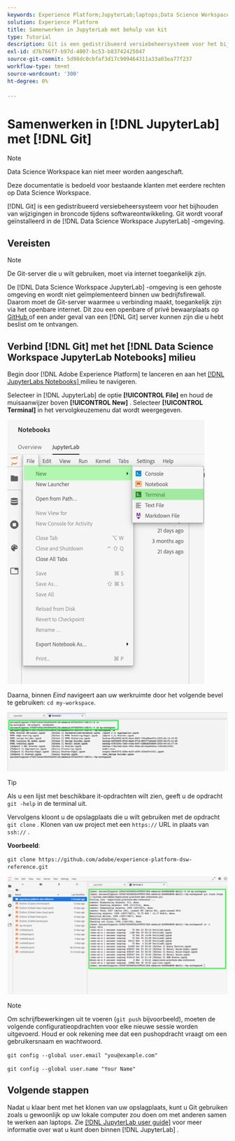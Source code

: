 ```yaml
---
keywords: Experience Platform;JupyterLab;laptops;Data Science Workspace;populaire onderwerpen;Git;Github
solution: Experience Platform
title: Samenwerken in JupyterLab met behulp van kit
type: Tutorial
description: Git is een gedistribueerd versiebeheersysteem voor het bijhouden van wijzigingen in broncode tijdens softwareontwikkeling. Git is vooraf geïnstalleerd in de Data Science Workspace JupyterLab-omgeving.
exl-id: d7b766f7-b97d-4007-bc53-b83742425047
source-git-commit: 5d98dc0cbfaf3d17c909464311a33a03ea77f237
workflow-type: tm+mt
source-wordcount: '300'
ht-degree: 0%

---
```


# Samenwerken in [!DNL JupyterLab] met [!DNL Git]

>[!NOTE]
>
>Data Science Workspace kan niet meer worden aangeschaft.
>
>Deze documentatie is bedoeld voor bestaande klanten met eerdere rechten op Data Science Workspace.

[!DNL Git] is een gedistribueerd versiebeheersysteem voor het bijhouden van wijzigingen in broncode tijdens softwareontwikkeling. Git wordt vooraf geïnstalleerd in de [!DNL Data Science Workspace JupyterLab] -omgeving.

## Vereisten

>[!NOTE]
>
> De Git-server die u wilt gebruiken, moet via internet toegankelijk zijn.

De [!DNL Data Science Workspace JupyterLab] -omgeving is een gehoste omgeving en wordt niet geïmplementeerd binnen uw bedrijfsfirewall. Daarom moet de Git-server waarmee u verbinding maakt, toegankelijk zijn via het openbare internet. Dit zou een openbare of privé bewaarplaats op [ GitHub ](https://github.com/) of een ander geval van een [!DNL Git] server kunnen zijn die u hebt beslist om te ontvangen.

## Verbind [!DNL Git] met het [!DNL Data Science Workspace JupyterLab Notebooks] milieu

Begin door [!DNL Adobe Experience Platform] te lanceren en aan het [[!DNL JupyterLabs Notebooks] ](https://platform.adobe.com/notebooks/jupyterLab) milieu te navigeren.

Selecteer in [!DNL JupyterLab] de optie **[!UICONTROL File]** en houd de muisaanwijzer boven **[!UICONTROL New]** . Selecteer **[!UICONTROL Terminal]** in het vervolgkeuzemenu dat wordt weergegeven.

![ JupyterLab Nav ](../images/jupyterlab/tutorials/open-terminal.png)

Daarna, binnen *Eind* navigeert aan uw werkruimte door het volgende bevel te gebruiken: `cd my-workspace`.

![ cd werkruimte ](../images/jupyterlab/tutorials/find-workspace.png)

>[!TIP]
>
> Als u een lijst met beschikbare it-opdrachten wilt zien, geeft u de opdracht `git -help` in de terminal uit.

Vervolgens kloont u de opslagplaats die u wilt gebruiken met de opdracht `git clone` . Klonen van uw project met een `https://` URL in plaats van `ssh://` .

**Voorbeeld**:

`git clone https://github.com/adobe/experience-platform-dsw-reference.git`

![ kloon ](../images/jupyterlab/tutorials/git-collaboration.png)

>[!NOTE]
>
> Om schrijfbewerkingen uit te voeren (`git push` bijvoorbeeld), moeten de volgende configuratieopdrachten voor elke nieuwe sessie worden uitgevoerd. Houd er ook rekening mee dat een pushopdracht vraagt om een gebruikersnaam en wachtwoord.
>
>`git config --global user.email "you@example.com"`
>
>`git config --global user.name "Your Name"`

## Volgende stappen

Nadat u klaar bent met het klonen van uw opslagplaats, kunt u Git gebruiken zoals u gewoonlijk op uw lokale computer zou doen om met anderen samen te werken aan laptops. Zie [[!DNL JupyterLab user guide]](./overview.md) voor meer informatie over wat u kunt doen binnen [!DNL JupyterLab] .
